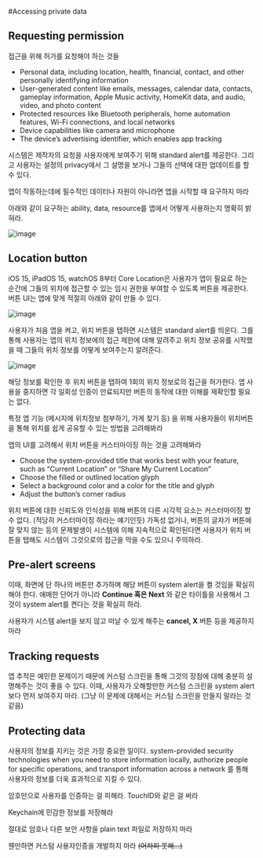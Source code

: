 #Accessing private data

## Requesting permission

접근을 위해 허가를 요청해야 하는 것들

- Personal data, including location, health, financial, contact, and other personally identifying information
- User-generated content like emails, messages, calendar data, contacts, gameplay information, Apple Music activity, HomeKit data, and audio, video, and photo content
- Protected resources like Bluetooth peripherals, home automation features, Wi-Fi connections, and local networks
- Device capabilities like camera and microphone
- The device’s advertising identifier, which enables app tracking

시스템은 제작자의 요청을 사용자에게 보여주기 위해 standard alert를 제공한다. 그리고 사용자는 설정의 privacy에서 그 설명을 보거나 그들의 선택에 대한 업데이트를 할 수 있다.

앱이 작동하는데에 필수적인 데이터나 자원이 아니라면 앱을 시작할 때 요구하지 마라

아래와 같이 요구하는 ability, data, resource를 앱에서 어떻게 사용하는지 명확히 밝혀라.

![image](https://user-images.githubusercontent.com/107873842/177046950-2a2fe8a8-6da5-454b-a9be-d2e56e7e5f18.jpeg)

## Location button

iOS 15, iPadOS 15, watchOS 8부터 Core Location은 사용자가 앱이 필요로 하는 순간에 그들의 위치에 접근할 수 있는 임시 권한을 부여할 수 있도록 버튼을 제공한다. 버튼 UI는 앱에 맞게 적절히 아래와 같이 만들 수 있다.

![image](https://user-images.githubusercontent.com/107873842/177046972-a83629fb-235f-4b40-95e2-2092119fd3d0.jpeg)

사용자가 처음 앱을 켜고, 위치 버튼을 탭하면 시스템은 standard alert를 띄운다. 그를 통해 사용자는 앱의 위치 정보에의 접근 제한에 대해 알려주고 위치 정보 공유를 시작했을 때 그들의 위치 정보를 어떻게 보여주는지 알려준다.

![image](https://user-images.githubusercontent.com/107873842/177046999-a030cfaf-4c85-441f-8410-b5efbed77bca.jpeg)

해당 정보를 확인한 후 위치 버튼을 탭하여 1회의 위치 정보로의 접근을 허가한다. 앱 사용을 중지하면 각 일회성 인증이 만료되지만 버튼의 동작에 대한 이해를 재확인할 필요는 없다.

특정 앱 기능 (메시지에 위치정보 첨부하기, 가게 찾기 등) 을 위해 사용자들이 위치버튼을 통해 위치를 쉽게 공유할 수 있는 방법을 고려해봐라

앱의 UI를 고려해서 위치 버튼을 커스터마이징 하는 것을 고려해봐라

- Choose the system-provided title that works best with your feature, such as “Current Location” or “Share My Current Location”
- Choose the filled or outlined location glyph
- Select a background color and a color for the title and glyph
- Adjust the button’s corner radius

위치 버튼에 대한 신뢰도와 인식성을 위해 버튼의 다른 시각적 요소는 커스터마이징 할 수 없다. (적당히 커스터마이징 하라는 얘기인듯) 가독성 없거나, 버튼의 글자가 버튼에 잘 맞지 않는 등의 문제발생이 시스템에 의해 지속적으로 확인된다면 사용자가 위치 버튼을 탭해도 시스템이 그것으로의 접근을 막을 수도 있으니 주의하라.

## Pre-alert screens

이때, 화면에 단 하나의 버튼만 추가하며 해당 버튼이 system alert을 켤 것임을 확실히 해야 한다. 애매한 단어가 아니라 **Continue 혹은 Next** 와 같은 타이틀을 사용해서 그것이 system alert를 켠다는 것을 확실히 하라.

사용자가 시스템 alert을 보지 않고 떠날 수 있게 해주는 **cancel, X** 버튼 등을 제공하지 마라

## Tracking requests

앱 추적은 예민한 문제이기 때문에 커스텀 스크린을 통해 그것의 장점에 대해 충분히 설명해주는 것이 좋을 수 있다. 이때, 사용자가 오해할만한 커스텀 스크린을 system alert보다 먼저 보여주지 마라. (그냥 이 문제에 대해서는 커스텀 스크린을 만들지 말라는 것 같음)

## Protecting data

사용자의 정보를 지키는 것은 가장 중요한 일이다. system-provided security technologies when you need to store information locally, authorize people for specific operations, and transport information across a network 를 통해 사용자의 정보를 더욱 효과적으로 지킬 수 있다.

암호만으로 사용자를 인증하는 걸 피해라. TouchID와 같은 걸 써라

Keychain에 민감한 정보를 저장해라

절대로 암호나 다른 보안 사항을 plain text 파일로 저장하지 마라

웬만하면 커스텀 사용자인증을 개발하지 마라 ~~(어차피 못해…)~~
